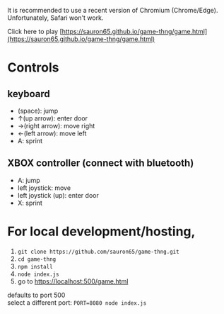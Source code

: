 It is recommended to use a recent version of Chromium (Chrome/Edge). Unfortunately, Safari won't work.

Click here to play [https://sauron65.github.io/game-thng/game.html](https://sauron65.github.io/game-thng/game.html)

# Controls

## keyboard

- (space): jump
- ↑(up arrow): enter door
- →(right arrow): move right
- ←(left arrow): move left
- A: sprint

## XBOX controller (connect with bluetooth)

- A: jump
- left joystick: move
- left joystick (up): enter door
- X: sprint


# For local development/hosting,

1. ```git clone https://github.com/sauron65/game-thng.git```
2. ```cd game-thng```
3. ```npm install```
4. ```node index.js```
5. go to [https://localhost:500/game.html](https://localhost:500/game.html)

defaults to port 500 <br/>
select a different port:
```PORT=8080 node index.js```